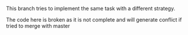 This branch tries to implement the same task with a different strategy.

The code here is broken as it is not complete and will generate conflict if tried to
 merge with master

